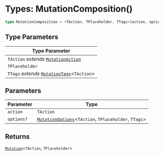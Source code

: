 # Types: MutationComposition()

```ts
type MutationComposition = <TAction, TPlaceholder, TTags>(action, options?) => Mutation<TAction, TPlaceholder>;
```

## Type Parameters

| Type Parameter |
| ------ |
| `TAction` *extends* [`MutationAction`](MutationAction.md) |
| `TPlaceholder` |
| `TTags` *extends* [`MutationTags`](MutationTags.md)\<`TAction`\> |

## Parameters

| Parameter | Type |
| ------ | ------ |
| `action` | `TAction` |
| `options?` | [`MutationOptions`](MutationOptions.md)\<`TAction`, `TPlaceholder`, `TTags`\> |

## Returns

[`Mutation`](Mutation.md)\<`TAction`, `TPlaceholder`\>

